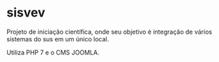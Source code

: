 # sisvev
 
Projeto de iniciação científica, onde seu objetivo é integração de vários sistemas do sus em um único local.

Utiliza PHP 7 e o CMS JOOMLA.
